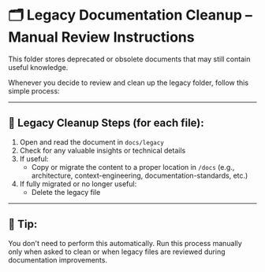 # 🗂️ Legacy Documentation Cleanup – Manual Review Instructions

This folder stores deprecated or obsolete documents that may still contain useful knowledge.

Whenever you decide to review and clean up the legacy folder, follow this simple process:

---

## 🧾 Legacy Cleanup Steps (for each file):

1. Open and read the document in `docs/legacy`
2. Check for any valuable insights or technical details
3. If useful:
   - Copy or migrate the content to a proper location in `/docs`
     (e.g., architecture, context-engineering, documentation-standards, etc.)
4. If fully migrated or no longer useful:
   - Delete the legacy file

---

## 🧠 Tip:
You don't need to perform this automatically. Run this process manually only when asked to clean or when legacy files are reviewed during documentation improvements.